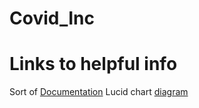 # Covid_Inc

# Links to helpful info
Sort of [Documentation](https://docs.google.com/document/d/1WYuaukwertYQ1Zs2erBMF5QJCOfYHITa2qAxPWT7jr8/edit?usp=sharing)
Lucid chart [diagram](https://lucid.app/lucidchart/a30d2dbb-2afe-49a9-b1bc-154b6e17f152/edit?viewport_loc=-489%2C234%2C1742%2C2095%2C0_0&invitationId=inv_4c5340ec-e97d-46fb-bcfe-1498d4ecde00)
